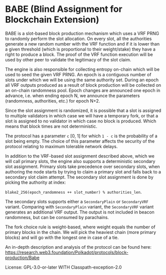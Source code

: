 # BABE (Blind Assignment for Blockchain Extension)

BABE is a slot-based block production mechanism which uses a VRF PRNG to
randomly perform the slot allocation. On every slot, all the authorities
generate a new random number with the VRF function and if it is lower than a
given threshold (which is proportional to their weight/stake) they have a
right to produce a block. The proof of the VRF function execution will be
used by other peer to validate the legitimacy of the slot claim.

The engine is also responsible for collecting entropy on-chain which will be
used to seed the given VRF PRNG. An epoch is a contiguous number of slots
under which we will be using the same authority set. During an epoch all VRF
outputs produced as a result of block production will be collected on an
on-chain randomness pool. Epoch changes are announced one epoch in advance,
i.e. when ending epoch N, we announce the parameters (randomness,
authorities, etc.) for epoch N+2.

Since the slot assignment is randomized, it is possible that a slot is
assigned to multiple validators in which case we will have a temporary fork,
or that a slot is assigned to no validator in which case no block is
produced. Which means that block times are not deterministic.

The protocol has a parameter `c` [0, 1] for which `1 - c` is the probability
of a slot being empty. The choice of this parameter affects the security of
the protocol relating to maximum tolerable network delays.

In addition to the VRF-based slot assignment described above, which we will
call primary slots, the engine also supports a deterministic secondary slot
assignment. Primary slots take precedence over secondary slots, when
authoring the node starts by trying to claim a primary slot and falls back
to a secondary slot claim attempt. The secondary slot assignment is done
by picking the authority at index:

`blake2_256(epoch_randomness ++ slot_number) % authorities_len`.

The secondary slots supports either a `SecondaryPlain` or `SecondaryVRF`
variant. Comparing with `SecondaryPlain` variant, the `SecondaryVRF` variant
generates an additional VRF output. The output is not included in beacon
randomness, but can be consumed by parachains.

The fork choice rule is weight-based, where weight equals the number of
primary blocks in the chain. We will pick the heaviest chain (more primary
blocks) and will go with the longest one in case of a tie.

An in-depth description and analysis of the protocol can be found here:
<https://research.web3.foundation/Polkadot/protocols/block-production/Babe>

License: GPL-3.0-or-later WITH Classpath-exception-2.0



